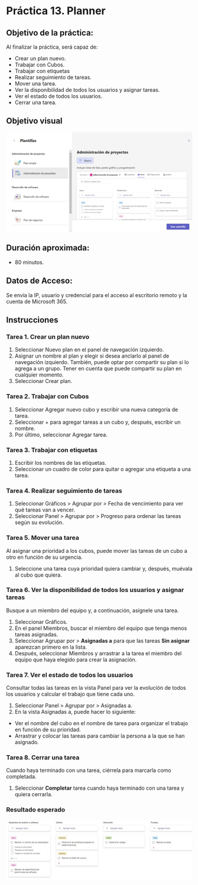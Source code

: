 # Práctica 13. Planner

## Objetivo de la práctica:
Al finalizar la práctica, será capaz de:
- Crear un plan nuevo.
- Trabajar con Cubos.
- Trabajar con etiquetas
- Realizar seguimiento de tareas.
- Mover una tarea.
- Ver la disponibilidad de todos los usuarios y asignar tareas.
- Ver el estado de todos los usuarios.
- Cerrar una tarea.

## Objetivo visual 

![diagrama1](../images/13.3.jpg)

## Duración aproximada:
- 80 minutos.

## Datos de Acceso:
Se envía la IP, usuario y credencial para el acceso al escritorio remoto y la cuenta de Microsoft 365.

## Instrucciones 

### Tarea 1. Crear un plan nuevo
1. Seleccionar Nuevo plan en el panel de navegación izquierdo.
2. Asignar un nombre al plan y elegir si desea anclarlo al panel de navegación izquierdo. También, puede optar por compartir su plan si lo agrega a un grupo. Tener en cuenta que puede compartir su plan en cualquier momento.
3. Seleccionar Crear plan.

### Tarea 2. Trabajar con Cubos
1. Seleccionar Agregar nuevo cubo y escribir una nueva categoría de tarea.
2. Seleccionar + para agregar tareas a un cubo y, después, escribir un nombre.
3. Por último, seleccionar Agregar tarea.

### Tarea 3. Trabajar con etiquetas
1. Escribir los nombres de las etiquetas.
2. Seleccionar un cuadro de color para quitar o agregar una etiqueta a una tarea.

### Tarea 4. Realizar seguimiento de tareas
1. Seleccionar Gráficos > Agrupar por > Fecha de vencimiento para ver qué tareas van a vencer.
2. Seleccionar Panel > Agrupar por > Progreso para ordenar las tareas según su evolución.

### Tarea 5. Mover una tarea
Al asignar una prioridad a los cubos, puede mover las tareas de un cubo a otro en función de su urgencia.
1. Seleccione una tarea cuya prioridad quiera cambiar y, después, muévala al cubo que quiera.

### Tarea 6. Ver la disponibilidad de todos los usuarios y asignar tareas
Busque a un miembro del equipo y, a continuación, asígnele una tarea.
1. Seleccionar Gráficos.
2. En el panel Miembros, buscar el miembro del equipo que tenga menos tareas asignadas.
3. Seleccionar Agrupar por > **Asignadas a** para que las tareas **Sin asignar** aparezcan primero en la lista.
4. Después, seleccionar Miembros y arrastrar a la tarea el miembro del equipo que haya elegido para crear la asignación.

### Tarea 7. Ver el estado de todos los usuarios
Consultar todas las tareas en la vista Panel para ver la evolución de todos los usuarios y calcular el trabajo que tiene cada uno.
1. Seleccionar Panel > Agrupar por > Asignadas a.
2. En la vista Asignadas a, puede hacer lo siguiente:
- Ver el nombre del cubo en el nombre de tarea para organizar el trabajo en función de su prioridad.
- Arrastrar y colocar las tareas para cambiar la persona a la que se han asignado.

### Tarea 8. Cerrar una tarea
Cuando haya terminado con una tarea, ciérrela para marcarla como completada.
1. Seleccionar **Completar** tarea cuando haya terminado con una tarea y quiera cerrarla.

### Resultado esperado

![imagen resultado](../images/13.4.jpg)
